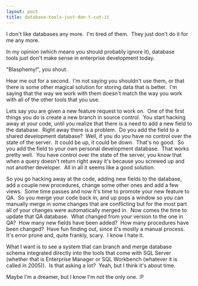```yaml
---
layout: post
title: database-tools-just-don-t-cut-it
---
```

I don't like databases any more.  I'm tired of them.  They just don't do
it for me any more.

In my opinion (which means you should probably ignore it), database
tools just don't make sense in enterprise development today.

"Blasphemy!", you shout.

Hear me out for a second.  I'm not saying you shouldn't use them, or
that there is some other magical solution for storing data that is
better.  I'm saying that the way we work with them doesn't match the way
you work with all of the other tools that you use.

Lets say you are given a new feature request to work on.  One of the
first things you do is create a new branch in source control.  You start
hacking away at your code, until you realize that there is a need to add
a new field to the database.  Right away there is a problem.  Do you add
the field to a shared development database?  Well, if you do you have no
control over the state of the server.  It could be up, it could be
down.  That's no good.  So you add the field to your own personal
development database.  That works pretty well.  You have control over
the state of the server, you know that when a query doesn't return right
away it's because you screwed up and not another developer.  All in all
it seems like a good solution.

So you go hacking away at the code, adding new fields to the database,
add a couple new procedures, change some other ones and add a few
views.  Some time passes and now it's time to promote your new feature
to QA.  So you merge your code back in, and up pops a window so you can
manually merge in some changes that are conflicting but for the most
part all of your changes were automatically merged in.  Now comes the
time to update that QA database.  What changed from your version to the
one in QA?  How many new fields have been added?  How many procedures
have been changed?  Have fun finding out, since it's mostly a manual
process.  It's error prone and, quite frankly, scary.  I know I hate it.

What I want is to see a system that can branch and merge database schema
integrated directly into the tools that come with SQL Server (whether
that is Enterprise Manager or SQL Workbench (whatever it is called in
2005)).  Is that asking a lot?  Yeah, but I think it's about time.

Maybe I'm a dreamer, but I know I'm not the only one. :P
